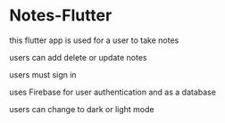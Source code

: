 # Notes-Flutter

this flutter app is used for a user to take notes

users can add delete or update notes

users must sign in 

uses Firebase for user authentication and as a database 

users can change to dark or light mode


